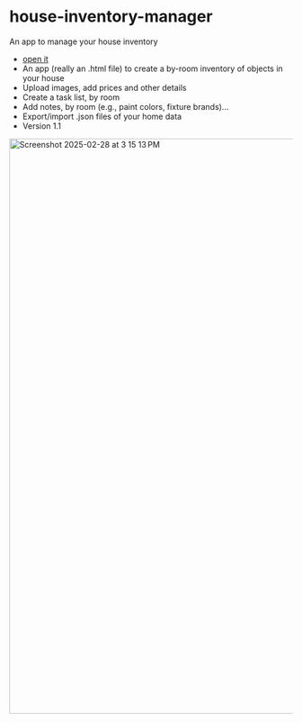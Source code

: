 # house-inventory-manager
An app to manage your house inventory
* [open it](https://andyphilips.github.io/house-inventory-manager/)
* An app (really an .html file) to create a by-room inventory of objects in your house
* Upload images, add prices and other details
* Create a task list, by room
* Add notes, by room (e.g., paint colors, fixture brands)...
* Export/import .json files of your home data
*  Version 1.1
<img width="1022" alt="Screenshot 2025-02-28 at 3 15 13 PM" src="https://github.com/user-attachments/assets/76991915-7c4a-476d-bafe-363d1b05ffb5" />
